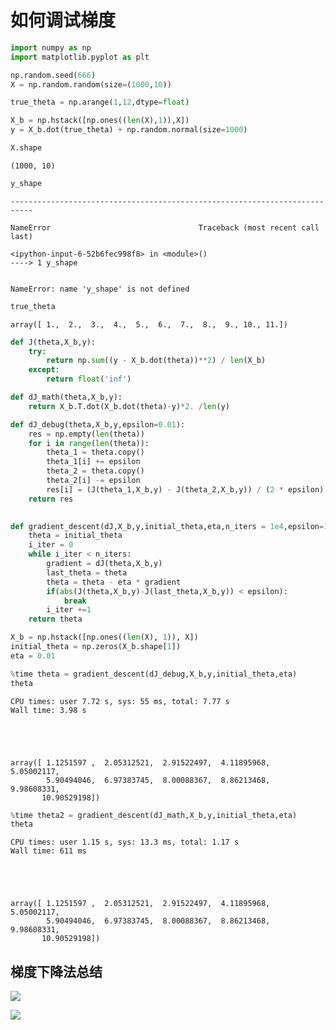 
# 如何调试梯度


```python
import numpy as np
import matplotlib.pyplot as plt
```


```python
np.random.seed(666)
X = np.random.random(size=(1000,10))
```


```python
true_theta = np.arange(1,12,dtype=float)
```


```python
X_b = np.hstack([np.ones((len(X),1)),X])
y = X_b.dot(true_theta) + np.random.normal(size=1000)
```


```python
X.shape
```




    (1000, 10)




```python
y_shape
```


    ---------------------------------------------------------------------------

    NameError                                 Traceback (most recent call last)

    <ipython-input-6-52b6fec998f8> in <module>()
    ----> 1 y_shape
    

    NameError: name 'y_shape' is not defined



```python
true_theta
```




    array([ 1.,  2.,  3.,  4.,  5.,  6.,  7.,  8.,  9., 10., 11.])




```python
def J(theta,X_b,y):
    try:
        return np.sum((y - X_b.dot(theta))**2) / len(X_b)
    except:
        return float('inf')
```


```python
def dJ_math(theta,X_b,y):
    return X_b.T.dot(X_b.dot(theta)-y)*2. /len(y)
```


```python
def dJ_debug(theta,X_b,y,epsilon=0.01):
    res = np.empty(len(theta))
    for i in range(len(theta)):
        theta_1 = theta.copy()
        theta_1[i] += epsilon
        theta_2 = theta.copy()
        theta_2[i] -= epsilon
        res[i] = (J(theta_1,X_b,y) - J(theta_2,X_b,y)) / (2 * epsilon)
    return res    
        
```


```python
def gradient_descent(dJ,X_b,y,initial_theta,eta,n_iters = 1e4,epsilon=1e-8):
    theta = initial_theta
    i_iter = 0
    while i_iter < n_iters:
        gradient = dJ(theta,X_b,y)
        last_theta = theta
        theta = theta - eta * gradient
        if(abs(J(theta,X_b,y)-J(last_theta,X_b,y)) < epsilon):
            break
        i_iter +=1 
    return theta    
```


```python
X_b = np.hstack([np.ones((len(X), 1)), X])
initial_theta = np.zeros(X_b.shape[1])
eta = 0.01

%time theta = gradient_descent(dJ_debug,X_b,y,initial_theta,eta)
theta
```

    CPU times: user 7.72 s, sys: 55 ms, total: 7.77 s
    Wall time: 3.98 s





    array([ 1.1251597 ,  2.05312521,  2.91522497,  4.11895968,  5.05002117,
            5.90494046,  6.97383745,  8.00088367,  8.86213468,  9.98608331,
           10.90529198])




```python
%time theta2 = gradient_descent(dJ_math,X_b,y,initial_theta,eta)
theta
```

    CPU times: user 1.15 s, sys: 13.3 ms, total: 1.17 s
    Wall time: 611 ms





    array([ 1.1251597 ,  2.05312521,  2.91522497,  4.11895968,  5.05002117,
            5.90494046,  6.97383745,  8.00088367,  8.86213468,  9.98608331,
           10.90529198])



## 梯度下降法总结

![](https://shirukai.gitee.io/images/fa8952ff4c485efcbbc8941c615de201.jpg)

![](https://shirukai.gitee.io/images/6f29610b9c43ec5e754b5a79c47b5204.jpg)
